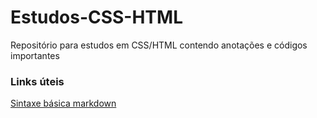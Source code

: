 # Estudos-CSS-HTML
Repositório para estudos em CSS/HTML contendo anotações e códigos importantes

### Links úteis
[Sintaxe básica markdown](https://www.markdownguide.org/basic-syntax/)
